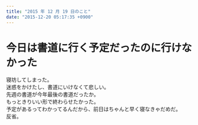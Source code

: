 ```yaml
---
title: "2015 年 12 月 19 日のこと"
date: "2015-12-20 05:17:35 +0900"
---
```


# 今日は書道に行く予定だったのに行けなかった

寝坊してしまった。  
迷惑をかけたし、書道にいけなくて悲しい。  
先週の書道が今年最後の書道だったか。  
もっときりいい形で終わらせたかった。  
予定があるってわかってるんだから、前日はちゃんと早く寝なきゃだめだ。  
反省。
